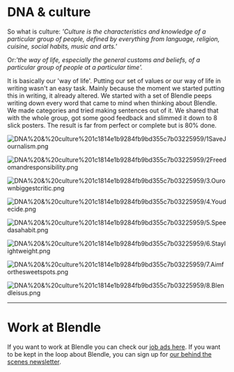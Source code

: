 # DNA & culture

So what is culture: *'Culture is the characteristics and knowledge of a particular group of people, defined by everything from language, religion, cuisine, social habits, music and arts.'*

Or:*'the way of life, especially the general customs and beliefs, of a particular group of people at a particular time'.*

It is basically our 'way of life'. Putting our set of values or our way of life in writing wasn't an easy task. Mainly because the moment we started putting this in writing, it already altered. We started with a set of Blendle peeps writing down every word that came to mind when thinking about Blendle. We made categories and tried making sentences out of it. We shared that with the whole group, got some good feedback and slimmed it down to 8 slick posters. The result is far from perfect or complete but is 80% done.

![DNA%20&%20culture%201c1814e1b9284fb9bd355c7b03225959/1SaveJournalism.png](DNA%20&%20culture%201c1814e1b9284fb9bd355c7b03225959/1SaveJournalism.png)

![DNA%20&%20culture%201c1814e1b9284fb9bd355c7b03225959/2Freedomandresponsibility.png](DNA%20&%20culture%201c1814e1b9284fb9bd355c7b03225959/2Freedomandresponsibility.png)

![DNA%20&%20culture%201c1814e1b9284fb9bd355c7b03225959/3.Ourownbiggestcritic.png](DNA%20&%20culture%201c1814e1b9284fb9bd355c7b03225959/3.Ourownbiggestcritic.png)

![DNA%20&%20culture%201c1814e1b9284fb9bd355c7b03225959/4.Youdecide.png](DNA%20&%20culture%201c1814e1b9284fb9bd355c7b03225959/4.Youdecide.png)

![DNA%20&%20culture%201c1814e1b9284fb9bd355c7b03225959/5.Speedasahabit.png](DNA%20&%20culture%201c1814e1b9284fb9bd355c7b03225959/5.Speedasahabit.png)

![DNA%20&%20culture%201c1814e1b9284fb9bd355c7b03225959/6.Staylightweight.png](DNA%20&%20culture%201c1814e1b9284fb9bd355c7b03225959/6.Staylightweight.png)

![DNA%20&%20culture%201c1814e1b9284fb9bd355c7b03225959/7.Aimforthesweetspots.png](DNA%20&%20culture%201c1814e1b9284fb9bd355c7b03225959/7.Aimforthesweetspots.png)

![DNA%20&%20culture%201c1814e1b9284fb9bd355c7b03225959/8.Blendleisus.png](DNA%20&%20culture%201c1814e1b9284fb9bd355c7b03225959/8.Blendleisus.png)

---

# Work at Blendle

If you want to work at Blendle you can check our [job ads here](https://blendle.homerun.co/). If you want to be kept in the loop about Blendle, you can sign up for [our behind the scenes newsletter](https://blendle.homerun.co/yes-keep-me-posted/tr/apply?token=8092d4128c306003d97dd3821bad06f2).